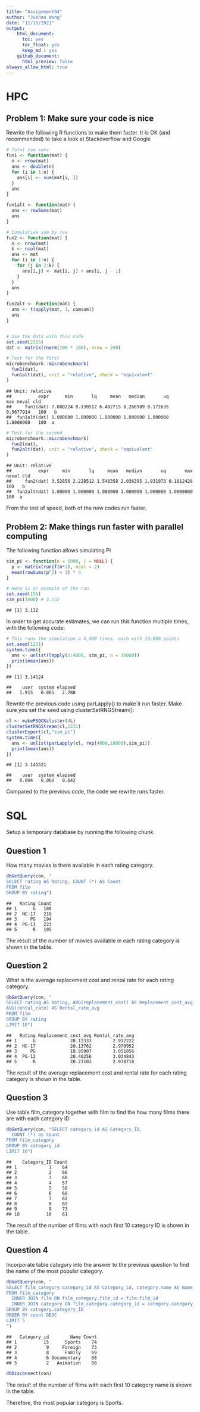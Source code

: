 ```yaml
---
title: "Assignment04"
author: "Juehan Wang"
date: "11/15/2021"
output: 
    html_document:
      toc: yes 
      toc_float: yes
      keep_md : yes 
    github_document:
      html_preview: false
always_allow_html: true
---
```






# HPC

## Problem 1: Make sure your code is nice

Rewrite the following R functions to make them faster. It is OK (and recommended) to take a look at Stackoverflow and Google


```r
# Total row sums
fun1 <- function(mat) {
  n <- nrow(mat)
  ans <- double(n) 
  for (i in 1:n) {
    ans[i] <- sum(mat[i, ])
  }
  ans
}

fun1alt <- function(mat) {
  ans <- rowSums(mat)
  ans
}

# Cumulative sum by row
fun2 <- function(mat) {
  n <- nrow(mat)
  k <- ncol(mat)
  ans <- mat
  for (i in 1:n) {
    for (j in 2:k) {
      ans[i,j] <- mat[i, j] + ans[i, j - 1]
    }
  }
  ans
}

fun2alt <- function(mat) {
  ans <- t(apply(mat, 1, cumsum))
  ans
}


# Use the data with this code
set.seed(2315)
dat <- matrix(rnorm(200 * 100), nrow = 200)

# Test for the first
microbenchmark::microbenchmark(
  fun1(dat),
  fun1alt(dat), unit = "relative", check = "equivalent"
)
```

```
## Unit: relative
##          expr      min       lq     mean   median       uq       max neval cld
##     fun1(dat) 7.080224 8.130512 6.492715 8.266989 8.172635 0.5677914   100   b
##  fun1alt(dat) 1.000000 1.000000 1.000000 1.000000 1.000000 1.0000000   100  a
```

```r
# Test for the second
microbenchmark::microbenchmark(
  fun2(dat),
  fun2alt(dat), unit = "relative", check = "equivalent"
)
```

```
## Unit: relative
##          expr     min       lq     mean   median       uq       max neval cld
##     fun2(dat) 3.52856 2.228512 1.548358 2.036395 1.931973 0.1812428   100   b
##  fun2alt(dat) 1.00000 1.000000 1.000000 1.000000 1.000000 1.0000000   100  a
```

From the test of speed, both of the new codes run faster.

## Problem 2: Make things run faster with parallel computing

The following function allows simulating PI


```r
sim_pi <- function(n = 1000, i = NULL) {
  p <- matrix(runif(n*2), ncol = 2)
  mean(rowSums(p^2) < 1) * 4
}

# Here is an example of the run
set.seed(156)
sim_pi(1000) # 3.132
```

```
## [1] 3.132
```

In order to get accurate estimates, we can run this function multiple times, with the following code:


```r
# This runs the simulation a 4,000 times, each with 10,000 points
set.seed(1231)
system.time({
  ans <- unlist(lapply(1:4000, sim_pi, n = 10000))
  print(mean(ans))
})
```

```
## [1] 3.14124
```

```
##    user  system elapsed 
##   1.915   0.865   2.788
```

Rewrite the previous code using parLapply() to make it run faster. Make sure you set the seed using clusterSetRNGStream():


```r
cl <- makePSOCKcluster(4L)
clusterSetRNGStream(cl,1231)
clusterExport(cl,"sim_pi")
system.time({
  ans <- unlist(parLapply(cl, rep(4000,10000),sim_pi))
  print(mean(ans))
})
```

```
## [1] 3.141521
```

```
##    user  system elapsed 
##   0.004   0.000   0.842
```

Compared to the previous code, the code we rewrite runs faster.

# SQL

Setup a temporary database by running the following chunk



## Question 1

How many movies is there available in each rating category.


```r
dbGetQuery(con, "
SELECT rating AS Rating, COUNT (*) AS Count
FROM film
GROUP BY rating")
```

```
##   Rating Count
## 1      G   180
## 2  NC-17   210
## 3     PG   194
## 4  PG-13   223
## 5      R   195
```

The result of the number of movies available in each rating category is shown in the table.

## Question 2

What is the average replacement cost and rental rate for each rating category.


```r
dbGetQuery(con, "
SELECT rating AS Rating, AVG(replacement_cost) AS Replacement_cost_avg,
AVG(rental_rate) AS Rental_rate_avg
FROM film
GROUP BY rating
LIMIT 10")
```

```
##   Rating Replacement_cost_avg Rental_rate_avg
## 1      G             20.12333        2.912222
## 2  NC-17             20.13762        2.970952
## 3     PG             18.95907        3.051856
## 4  PG-13             20.40256        3.034843
## 5      R             20.23103        2.938718
```

The result of the average replacement cost and rental rate for each rating category is shown in the table.

## Question 3

Use table film_category together with film to find the how many films there are with each category ID


```r
dbGetQuery(con, "SELECT category_id AS Category_ID,
  COUNT (*) as Count
FROM film_category
GROUP BY category_id
LIMIT 10")
```

```
##    Category_ID Count
## 1            1    64
## 2            2    66
## 3            3    60
## 4            4    57
## 5            5    58
## 6            6    68
## 7            7    62
## 8            8    69
## 9            9    73
## 10          10    61
```

The result of the number of films with each first 10 category ID is shown in the table.

## Question 4

Incorporate table category into the answer to the previous question to find the name of the most popular category.


```r
dbGetQuery(con, "
SELECT film_category.category_id AS Category_id, category.name AS Name, COUNT(*) AS Count
FROM film_category
  INNER JOIN film ON film_category.film_id = film.film_id
  INNER JOIN category ON film_category.category_id = category.category_id
GROUP BY category.category_ID
ORDER BY count DESC
LIMIT 5
")
```

```
##   Category_id        Name Count
## 1          15      Sports    74
## 2           9     Foreign    73
## 3           8      Family    69
## 4           6 Documentary    68
## 5           2   Animation    66
```


```r
dbDisconnect(con)
```

The result of the number of films with each first 10 category name is shown in the table.

Therefore, the most popular category is Sports.
